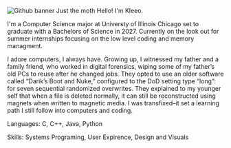 ![Github banner Just the moth](https://github.com/user-attachments/assets/996111f4-81fa-444b-916f-75a66a19a2ff)
Hello! I'm Kleeo.

I'm a Computer Science major at Universty of Illinois Chicago set to graduate with a Bachelors of Science in 2027. 
Currently on the look out for summer internships focusing on the low level coding and memory managment.

I adore computers, I always have. Growing up, I witnessed my father and a family friend, who worked in digital forensics, wiping some of my father’s old PCs to reuse after he changed jobs. They opted to use an older software called “Darik’s Boot and Nuke,” configured to the DoD setting type “long”: for seven sequential randomized overwrites. They explained to my younger self that when a file is deleted normally, it can still be reconstructed using magnets when written to magnetic media. I was transfixed–it set a learning path I still follow into computers and coding.

Languages: C, C++, Java, Python

Skills: Systems Programing, User Expirence, Design and Visuals
